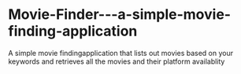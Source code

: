 # Movie-Finder---a-simple-movie-finding-application
A simple movie findingapplication that lists out movies based on your keywords and retrieves all the movies and their platform availablity
